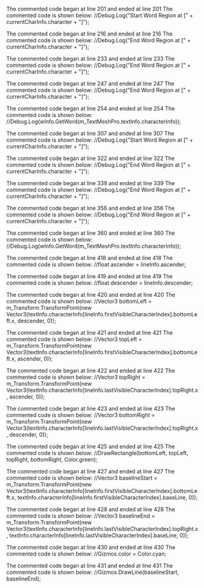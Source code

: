 The commented code began at line 201 and ended at line 201
The commented code is shown below:
                        //Debug.Log("Start Word Region at [" + currentCharInfo.character + "]");


The commented code began at line 216 and ended at line 216
The commented code is shown below:
                            //Debug.Log("End Word Region at [" + currentCharInfo.character + "]");


The commented code began at line 233 and ended at line 233
The commented code is shown below:
                        //Debug.Log("End Word Region at [" + currentCharInfo.character + "]");


The commented code began at line 247 and ended at line 247
The commented code is shown below:
                        //Debug.Log("End Word Region at [" + currentCharInfo.character + "]");


The commented code began at line 254 and ended at line 254
The commented code is shown below:
                //Debug.Log(wInfo.GetWord(m_TextMeshPro.textInfo.characterInfo));


The commented code began at line 307 and ended at line 307
The commented code is shown below:
                        //Debug.Log("Start Word Region at [" + currentCharInfo.character + "]");


The commented code began at line 322 and ended at line 322
The commented code is shown below:
                            //Debug.Log("End Word Region at [" + currentCharInfo.character + "]");


The commented code began at line 339 and ended at line 339
The commented code is shown below:
                        //Debug.Log("End Word Region at [" + currentCharInfo.character + "]");


The commented code began at line 356 and ended at line 356
The commented code is shown below:
                        //Debug.Log("End Word Region at [" + currentCharInfo.character + "]");


The commented code began at line 360 and ended at line 360
The commented code is shown below:
                //Debug.Log(wInfo.GetWord(m_TextMeshPro.textInfo.characterInfo));


The commented code began at line 418 and ended at line 418
The commented code is shown below:
                //float ascender = lineInfo.ascender;


The commented code began at line 419 and ended at line 419
The commented code is shown below:
                //float descender = lineInfo.descender;


The commented code began at line 420 and ended at line 420
The commented code is shown below:
                //Vector3 bottomLeft = m_Transform.TransformPoint(new Vector3(textInfo.characterInfo[lineInfo.firstVisibleCharacterIndex].bottomLeft.x, descender, 0));


The commented code began at line 421 and ended at line 421
The commented code is shown below:
                //Vector3 topLeft = m_Transform.TransformPoint(new Vector3(textInfo.characterInfo[lineInfo.firstVisibleCharacterIndex].bottomLeft.x, ascender, 0));


The commented code began at line 422 and ended at line 422
The commented code is shown below:
                //Vector3 topRight = m_Transform.TransformPoint(new Vector3(textInfo.characterInfo[lineInfo.lastVisibleCharacterIndex].topRight.x, ascender, 0));


The commented code began at line 423 and ended at line 423
The commented code is shown below:
                //Vector3 bottomRight = m_Transform.TransformPoint(new Vector3(textInfo.characterInfo[lineInfo.lastVisibleCharacterIndex].topRight.x, descender, 0));


The commented code began at line 425 and ended at line 425
The commented code is shown below:
                //DrawRectangle(bottomLeft, topLeft, topRight, bottomRight, Color.green);


The commented code began at line 427 and ended at line 427
The commented code is shown below:
                //Vector3 baselineStart = m_Transform.TransformPoint(new Vector3(textInfo.characterInfo[lineInfo.firstVisibleCharacterIndex].bottomLeft.x, textInfo.characterInfo[lineInfo.firstVisibleCharacterIndex].baseLine, 0));


The commented code began at line 428 and ended at line 428
The commented code is shown below:
                //Vector3 baselineEnd = m_Transform.TransformPoint(new Vector3(textInfo.characterInfo[lineInfo.lastVisibleCharacterIndex].topRight.x, textInfo.characterInfo[lineInfo.lastVisibleCharacterIndex].baseLine, 0));


The commented code began at line 430 and ended at line 430
The commented code is shown below:
                //Gizmos.color = Color.cyan;


The commented code began at line 431 and ended at line 431
The commented code is shown below:
                //Gizmos.DrawLine(baselineStart, baselineEnd);


